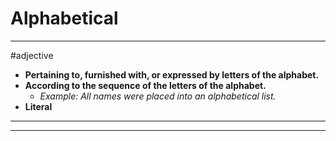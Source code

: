 # Alphabetical
---
#adjective
- **Pertaining to, furnished with, or expressed by letters of the alphabet.**
- **According to the sequence of the letters of the alphabet.**
	- _Example: All names were placed into an alphabetical list._
- **Literal**
---
---
